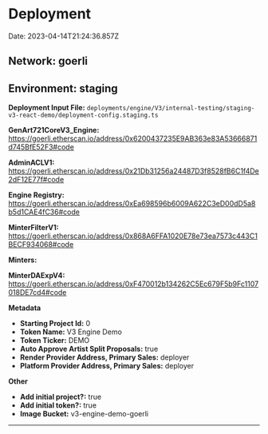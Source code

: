 
# Deployment

Date: 2023-04-14T21:24:36.857Z

## **Network:** goerli

## **Environment:** staging

**Deployment Input File:** `deployments/engine/V3/internal-testing/staging-v3-react-demo/deployment-config.staging.ts`

**GenArt721CoreV3_Engine:** https://goerli.etherscan.io/address/0x6200437235E9AB363e83A53666871d745BfE52F3#code

**AdminACLV1:** https://goerli.etherscan.io/address/0x21Db31256a24487D3f8528fB6C1f4De2dF12E77f#code

**Engine Registry:** https://goerli.etherscan.io/address/0xEa698596b6009A622C3eD00dD5a8b5d1CAE4fC36#code

**MinterFilterV1:** https://goerli.etherscan.io/address/0x868A6FFA1020E78e73ea7573c443C1BECF934068#code

**Minters:**

**MinterDAExpV4:** https://goerli.etherscan.io/address/0xF470012b134262C5Ec679F5b9Fc1107018DE7cd4#code



**Metadata**

- **Starting Project Id:** 0
- **Token Name:** V3 Engine Demo
- **Token Ticker:** DEMO
- **Auto Approve Artist Split Proposals:** true
- **Render Provider Address, Primary Sales:** deployer
- **Platform Provider Address, Primary Sales:** deployer

**Other**

- **Add initial project?:** true
- **Add initial token?:** true
- **Image Bucket:** v3-engine-demo-goerli

---

